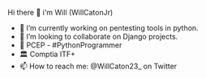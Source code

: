 Hi there 👋 i'm Will (WillCatonJr)

- 🎨 I’m currently working on pentesting tools in python.
- 👯 I’m looking to collaborate on Django projects.
- 🥂 PCEP - #PythonProgrammer
- 🏛 Comptia ITF+
- 📫 How to reach me: @WillCaton23_ on Twitter 

